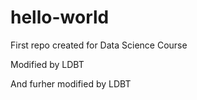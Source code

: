 hello-world
===========

First repo created for Data Science Course

Modified by LDBT

And furher modified by LDBT